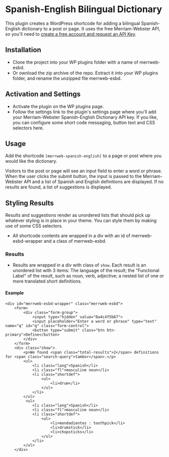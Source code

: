 # Spanish-English Bilingual Dictionary

This plugin creates a WordPress shortcode for adding a bilingual Spanish-English dictionary to a post or page. 
It uses the free Merriam-Webster API, so you'll need to [create a free account and request an API Key](https://www.dictionaryapi.com/).

## Installation

* Clone the project into your WP plugins folder with a name of merrweb-esbd.
* Or ownload the zip archive of the repo. Extract it into your WP plugins folder, and rename the unzipped file merrweb-esbd.

## Activation and Settings

* Activate the plugin on the WP plugins page.
* Follow the settings link to the plugin's settings page where you'll add your Merriam-Webster Spanish-English Dictionary API key. If you like, you can configure some short code messaging, button text and CSS selectors here.

## Usage

Add the shortcode ```[merrweb-spanish-english]``` to a page or post where you would like the dictionary.

Visitors to the post or page will see an input field to enter a word or phrase. When the user clicks the submit button, the input is passed to the Merriam-Webster API and a list of Spanish and English definitions are displayed. If no results are found, a list of suggestions is displayed.  

## Styling Results

Results and suggestions render as unordered lists that should pick up whatever styling is in place in your theme. You can style them by making use of some CSS selectors.


* All shortcode contents are wrapped in a div with an id of merrweb-esbd-wrapper and a class of merrweb-esbd.

### Results

* Results are wrapped in a div with class of ```show```. Each result is an unordered list with 3 items: The language of the result; the "Functional Label" of the result, such as noun, verb, adjective; a nested list of one or more translated short definitions.

#### Example

```
<div id="merrweb-esbd-wrapper" class="merrweb-esbd">
    <form>
        <div class="form-group">
            <input type="hidden" value="0a4c4f5b67">
            <input placeholder="Enter a word or phrase" type="text" name="q" id="q" class="form-control">
            <button type="submit" class="btn btn-primary">Define</button>
        </div>
    </form>
    <div class="show">
        <p>We found <span class="total-results">2</span> definitions for <span class="search-query">tambor</span>.</p>
        <ul>
            <li class="lang">Spanish</li>
            <li class="fl">masculine noun</li>
            <li class="shortdef">
                <ul>
                    <li>drum</li>
                </ul>
            </li>
        </ul>
         <ul>
            <li class="lang">Spanish</li>
            <li class="fl">masculine noun</li>
            <li class="shortdef">
                <ul>
                    <li>mondadientes : toothpick</li>
                    <li>drumstick</li>
                    <li>chopsticks</li>
                </ul>
            </li>
        </ul>
    </div>
```




